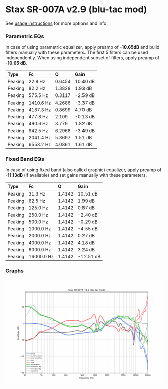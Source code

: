 # Stax SR-007A v2.9 (blu-tac mod)
See [usage instructions](https://github.com/jaakkopasanen/AutoEq#usage) for more options and info.

### Parametric EQs
In case of using parametric equalizer, apply preamp of **-10.65dB** and build filters manually
with these parameters. The first 5 filters can be used independently.
When using independent subset of filters, apply preamp of **-10.65 dB**.

| Type    | Fc        |      Q | Gain     |
|:--------|:----------|:-------|:---------|
| Peaking | 22.8 Hz   | 0.6454 | 10.40 dB |
| Peaking | 82.2 Hz   | 1.3828 | 1.93 dB  |
| Peaking | 575.5 Hz  | 0.3117 | -2.59 dB |
| Peaking | 1410.6 Hz | 4.2686 | -3.37 dB |
| Peaking | 4187.3 Hz | 0.8699 | 4.70 dB  |
| Peaking | 477.8 Hz  | 2.109  | -0.13 dB |
| Peaking | 490.6 Hz  | 3.779  | 1.82 dB  |
| Peaking | 942.5 Hz  | 6.2968 | -3.49 dB |
| Peaking | 2041.4 Hz | 5.3697 | 1.51 dB  |
| Peaking | 6553.2 Hz | 4.0861 | 1.61 dB  |

### Fixed Band EQs
In case of using fixed band (also called graphic) equalizer, apply preamp of **-11.13dB**
(if available) and set gains manually with these parameters.

| Type    | Fc         |      Q | Gain      |
|:--------|:-----------|:-------|:----------|
| Peaking | 31.3 Hz    | 1.4142 | 10.51 dB  |
| Peaking | 62.5 Hz    | 1.4142 | 1.99 dB   |
| Peaking | 125.0 Hz   | 1.4142 | 0.87 dB   |
| Peaking | 250.0 Hz   | 1.4142 | -2.40 dB  |
| Peaking | 500.0 Hz   | 1.4142 | -0.29 dB  |
| Peaking | 1000.0 Hz  | 1.4142 | -4.55 dB  |
| Peaking | 2000.0 Hz  | 1.4142 | 0.27 dB   |
| Peaking | 4000.0 Hz  | 1.4142 | 4.18 dB   |
| Peaking | 8000.0 Hz  | 1.4142 | 3.24 dB   |
| Peaking | 16000.0 Hz | 1.4142 | -12.51 dB |

### Graphs
![](./Stax%20SR-007A%20v2.9%20(blu-tac%20mod).png)